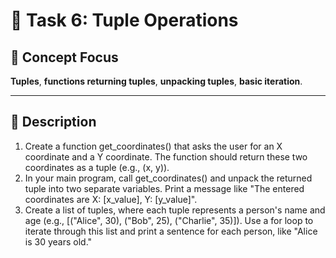 # 🎯 Task 6: Tuple Operations

## 🧠 Concept Focus

**Tuples**, **functions returning tuples**, **unpacking tuples**, **basic iteration**.

---

## 📄 Description

1.	Create a function get_coordinates() that asks the user for an X coordinate and a Y coordinate. The function should return these two coordinates as a tuple (e.g., (x, y)).
2.	In your main program, call get_coordinates() and unpack the returned tuple into two separate variables. Print a message like "The entered coordinates are X: [x_value], Y: [y_value]".
3.	Create a list of tuples, where each tuple represents a person's name and age (e.g., [("Alice", 30), ("Bob", 25), ("Charlie", 35)]). Use a for loop to iterate through this list and print a sentence for each person, like "Alice is 30 years old."
